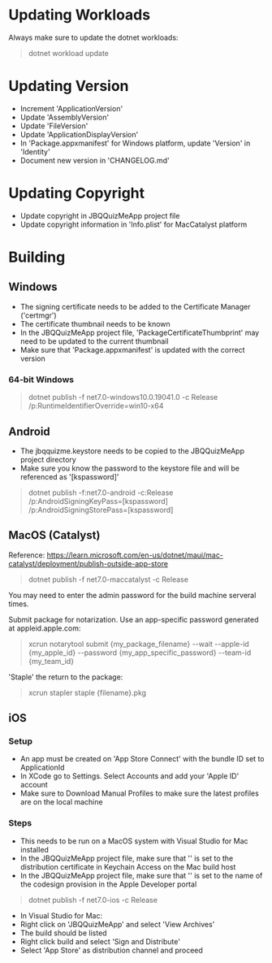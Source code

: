 # Updating Workloads

Always make sure to update the dotnet workloads:

> dotnet workload update

# Updating Version

- Increment 'ApplicationVersion'
- Update 'AssemblyVersion'
- Update 'FileVersion'
- Update 'ApplicationDisplayVersion'
- In 'Package.appxmanifest' for Windows platform, update 'Version' in 'Identity'
- Document new version in 'CHANGELOG.md'

# Updating Copyright

- Update copyright in JBQQuizMeApp project file
- Update copyright information in 'Info.plist' for MacCatalyst platform

# Building

## Windows

- The signing certificate needs to be added to the Certificate Manager ('certmgr')
- The certificate thumbnail needs to be known
- In the JBQQuizMeApp project file, 'PackageCertificateThumbprint' may need to be updated to the current thumbnail
- Make sure that 'Package.appxmanifest' is updated with the correct version

### 64-bit Windows
> dotnet publish -f net7.0-windows10.0.19041.0 -c Release /p:RuntimeIdentifierOverride=win10-x64

## Android

- The jbqquizme.keystore needs to be copied to the JBQQuizMeApp project directory
- Make sure you know the password to the keystore file and will be referenced as '[kspassword]'

> dotnet publish -f:net7.0-android -c:Release /p:AndroidSigningKeyPass=[kspassword] /p:AndroidSigningStorePass=[kspassword]

## MacOS (Catalyst)

Reference: https://learn.microsoft.com/en-us/dotnet/maui/mac-catalyst/deployment/publish-outside-app-store

> dotnet publish -f net7.0-maccatalyst -c Release

You may need to enter the admin password for the build machine serveral times.

Submit package for notarization. Use an app-specific password generated at appleid.apple.com:

> xcrun notarytool submit {my_package_filename} --wait --apple-id {my_apple_id} --password {my_app_specific_password} --team-id {my_team_id}

'Staple' the return to the package:

> xcrun stapler staple {filename}.pkg

## iOS

### Setup
- An app must be created on 'App Store Connect' with the bundle ID set to ApplicationId
- In XCode go to Settings.  Select Accounts and add your 'Apple ID' account
- Make sure to Download Manual Profiles to make sure the latest profiles are on the local machine

### Steps
- This needs to be run on a MacOS system with Visual Studio for Mac installed
- In the JBQQuizMeApp project file, make sure that '<CodesignKey>' is set to the distribution certificate in Keychain Access on the Mac build host
- In the JBQQuizMeApp project file, make sure that '<CodesignProvision>' is set to the name of the codesign provision in the Apple Developer portal

> dotnet publish -f net7.0-ios -c Release

- In Visual Studio for Mac:
- Right click on 'JBQQuizMeApp' and select 'View Archives'
- The build should be listed
- Right click build and select 'Sign and Distribute'
- Select 'App Store' as distribution channel and proceed